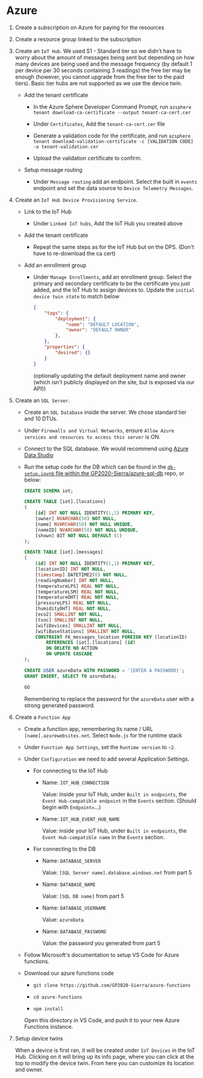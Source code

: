 # Azure

1) Create a subscription on Azure for paying for the resources

2) Create a resource group linked to the subscription

3) Create an `IoT Hub`. We used S1 - Standard tier so we didn't have to worry about the amount of messages being sent but depending on how many devices are being used and the message frequency (by default 1 per device per 30 seconds containing 3 readings) the free tier may be enough (however, you cannot upgrade from the free tier to the paid tiers). Basic tier hubs are not supported as we use the device twin.

    - Add the tenant certificate

        - In the Azure Sphere Developer Command Prompt, run `azsphere tenant download-ca-certificate --output tenant-ca-cert.cer`

        - Under `Certificates`, Add the `tenant-ca-cert.cer` file

        - Generate a validation code for the certificate, and run `azsphere tenant download-validation-certificate -c [VALIDATION CODE] -o tenant-validation.cer`

        - Upload the validation certificate to confirm.     

    - Setup message routing

        - Under `Message routing` add an endpoint. Select the built in `events` endpoint and set the data source to `Device Telemetry Messages`.

4) Create an `IoT Hub Device Provisioning Service`.

    - Link to the IoT Hub

        - Under `Linked IoT hubs`, Add the IoT Hub you created above

    - Add the tenant certificate

        - Repeat the same steps as for the IoT Hub but on the DPS. (Don't have to re-download the ca cert)

    - Add an enrollment group
    
        - Under `Manage Enrollments`, add an enrollment group. Select the primary and secondary certificate to be the certificate you just added, and the IoT Hub to assign devices to. Update the `initial device twin state` to match below

            ```json
            {
                "tags": {
                    "deployment": {
                        "name": "DEFAULT LOCATION",
                        "owner": "DEFAULT OWNER"
                    },
                },
                "properties": {
                    "desired": {}
                }
            }
            ```

            (optionally updating the default deployment name and owner (which isn't publicly displayed on the site, but is exposed via our API))

5) Create an `SQL Server`.

    - Create an `SQL Database` inside the server. We chose standard tier and 10 DTUs.

    - Under `Firewalls and Virtual Networks`, ensure `Allow Azure services and resources to access this server` is ON.

    - Connect to the SQL database. We would recommend using [Azure Data Studio](https://docs.microsoft.com/en-us/sql/azure-data-studio/download-azure-data-studio?view=sql-server-ver15)

    - Run the setup code for the DB which can be found in the [`db-setup.ipynb` file within the GP2020-Sierra/azure-sql-db](https://github.com/GP2020-Sierra/azure-sql-db/blob/master/db-setup.ipynb) repo, or below:

        ```sql
        CREATE SCHEMA iot;

        CREATE TABLE [iot].[locations]
        (
            [id] INT NOT NULL IDENTITY(1,1) PRIMARY KEY,
            [owner] NVARCHAR(50) NOT NULL,
            [name] NVARCHAR(50) NOT NULL UNIQUE,
            [nameID] NVARCHAR(50) NOT NULL UNIQUE,
            [shown] BIT NOT NULL DEFAULT (1)
        );

        CREATE TABLE [iot].[messages]
        (
            [id] INT NOT NULL IDENTITY(1,1) PRIMARY KEY,
            [locationID] INT NOT NULL,
            [timestamp] DATETIME2(0) NOT NULL,
            [readingNumber] INT NOT NULL,
            [temperatureLPS] REAL NOT NULL,
            [temperatureLSM] REAL NOT NULL,
            [temperatureDHT] REAL NOT NULL,
            [pressureLPS] REAL NOT NULL,
            [humidityDHT] REAL NOT NULL,
            [eco2] SMALLINT NOT NULL,
            [tvoc] SMALLINT NOT NULL,
            [wifiDevices] SMALLINT NOT NULL,
            [wifiBaseStations] SMALLINT NOT NULL,
            CONSTRAINT FK_messages_location FOREIGN KEY (locationID)
                REFERENCES [iot].[locations] (id)
                ON DELETE NO ACTION
                ON UPDATE CASCADE
        );

        CREATE USER azureData WITH PASSWORD = '[ENTER A PASSWORD]';
        GRANT INSERT, SELECT TO azureData;

        GO
        ```

        Remembering to replace the password for the `azureData` user with a strong generated password.

6) Create a `Function App`

    - Create a function app, remembering its name / URL `[name].azurewebsites.net`. Select `Node.js` for the runtime stack

    - Under `Function App Settings`, set the `Runtime version` to `~2`.

    - Under `Configuration` we need to add several Application Settings.

        - For connecting to the IoT Hub

            - Name: `IOT_HUB_CONNECTION`

              Value: inside your IoT Hub, under `Built in endpoints`, the `Event Hub-compatible endpoint` in the `Events` section. (Should begin with `Endpoint=`...)

            - Name: `IOT_HUB_EVENT_HUB_NAME`

              Value: inside your IoT Hub, under `Built in endpoints`, the `Event Hub-compatible name` in the `Events` section.

        - For connecting to the DB

            - Name: `DATABASE_SERVER`

              Value: `[SQL Server name].database.windows.net` from part 5

            - Name: `DATABASE_NAME`

              Value: `[SQL DB name]` from part 5

            - Name: `DATABASE_USERNAME`

              Value: `azureData`

            - Name: `DATABASE_PASSWORD`

              Value: the password you generated from part 5

    - Follow Microsoft's documentation to setup VS Code for Azure functions.

    - Download our azure functions code
        - `git clone https://github.com/GP2020-Sierra/azure-functions`
        
        - `cd azure-functions`
        
        - `npm install`
        
        Open this directory in VS Code, and push it to your new Azure Functions instance.

7) Setup device twins

    When a device is first ran, it will be created under `IoT Devices` in the IoT Hub. 
    Clicking on it will bring up its info page, where you can click at the top to modify the device twin.
    From here you can customize its location and owner.